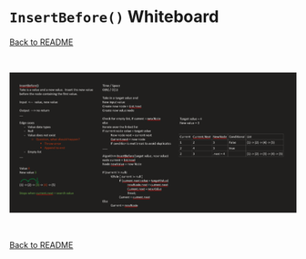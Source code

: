 # `InsertBefore()` Whiteboard
[Back to README](./../README.md#insertbefore)

<br>

![append whiteboard](./../assets/insert_before.png)

<br>

[Back to README](./../README.md#insertbefore)